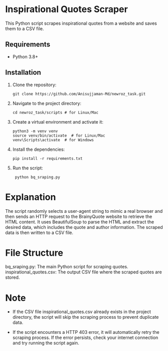 # Inspirational Quotes Scraper

This Python script scrapes inspirational quotes from a website and saves them to a CSV file.

## Requirements

- Python 3.8+

## Installation

1. Clone the repository:

   ```shell
   git clone https://github.com/Anisujjaman-Md/newroz_task.git

   ```

2. Navigate to the project directory:

   ```shell
   cd newroz_task/scripts # for Linux/Mac

   ```

3. Create a virtual environment and activate it:

   ```shell
   python3 -m venv venv
   source venv/bin/activate  # for Linux/Mac
   venv\Scripts\activate  # for Windows

   ```

4. Install the dependencies:

   ```shell
   pip install -r requirements.txt

   ```

5. Run the script:

   ```shell
    python bq_sraping.py

   ```

# Explanation

The script randomly selects a user-agent string to mimic a real browser and then sends an HTTP request to the BrainyQuote website to retrieve the HTML content. It uses BeautifulSoup to parse the HTML and extract the desired data, which includes the quote and author information. The scraped data is then written to a CSV file.

# File Structure

bq_sraping.py: The main Python script for scraping quotes.
inspirational_quotes.csv: The output CSV file where the scraped quotes are stored.

# Note

- If the CSV file inspirational_quotes.csv already exists in the project directory, the script will skip the scraping process to prevent duplicate data.

- If the script encounters a HTTP 403 error, it will automatically retry the scraping process. If the error persists, check your internet connection and try running the script again.
